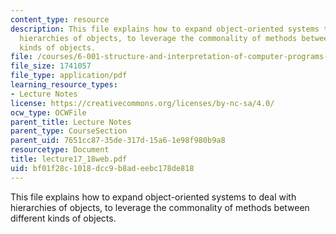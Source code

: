 ```yaml
---
content_type: resource
description: This file explains how to expand object-oriented systems to deal with
  hierarchies of objects, to leverage the commonality of methods between different
  kinds of objects.
file: /courses/6-001-structure-and-interpretation-of-computer-programs-spring-2005/bf01f28c1018dcc9b8adeebc178de818_lecture17_18web.pdf
file_size: 1741057
file_type: application/pdf
learning_resource_types:
- Lecture Notes
license: https://creativecommons.org/licenses/by-nc-sa/4.0/
ocw_type: OCWFile
parent_title: Lecture Notes
parent_type: CourseSection
parent_uid: 7651cc87-35de-317d-15a6-1e98f980b9a8
resourcetype: Document
title: lecture17_18web.pdf
uid: bf01f28c-1018-dcc9-b8ad-eebc178de818
---
```

This file explains how to expand object-oriented systems to deal with hierarchies of objects, to leverage the commonality of methods between different kinds of objects.